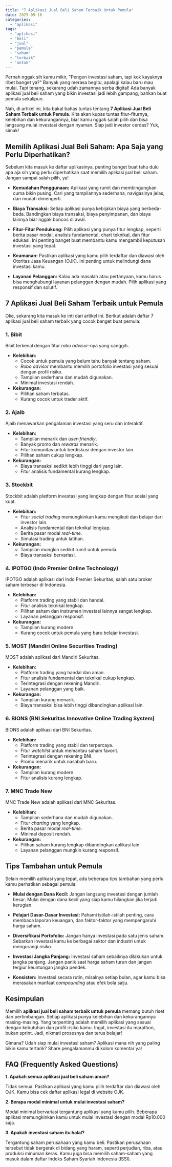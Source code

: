 ```yaml
---
title: "7 Aplikasi Jual Beli Saham Terbaik Untuk Pemula"
date: 2025-09-16
categories: 
  - "aplikasi"
tags: 
  - "aplikasi"
  - "beli"
  - "jual"
  - "pemula"
  - "saham"
  - "terbaik"
  - "untuk"
---
```


Pernah nggak sih kamu mikir, "Pengen investasi saham, tapi kok kayaknya ribet banget ya?" Banyak yang merasa begitu, apalagi kalau baru mau mulai. Tapi tenang, sekarang udah zamannya serba digital! Ada banyak aplikasi jual beli saham yang bikin investasi jadi lebih gampang, bahkan buat pemula sekalipun.

Nah, di artikel ini, kita bakal bahas tuntas tentang **7 Aplikasi Jual Beli Saham Terbaik untuk Pemula**. Kita akan kupas tuntas fitur-fiturnya, kelebihan dan kekurangannya, biar kamu nggak salah pilih dan bisa langsung mulai investasi dengan nyaman. Siap jadi investor cerdas? Yuk, simak!

## Memilih Aplikasi Jual Beli Saham: Apa Saja yang Perlu Diperhatikan?

Sebelum kita masuk ke daftar aplikasinya, penting banget buat tahu dulu apa aja sih yang perlu diperhatikan saat memilih aplikasi jual beli saham. Jangan sampai salah pilih, ya!

- **Kemudahan Penggunaan:** Aplikasi yang rumit dan membingungkan cuma bikin pusing. Cari yang tampilannya sederhana, navigasinya jelas, dan mudah dimengerti.
    
- **Biaya Transaksi:** Setiap aplikasi punya kebijakan biaya yang berbeda-beda. Bandingkan biaya transaksi, biaya penyimpanan, dan biaya lainnya biar nggak boncos di awal.
    
- **Fitur-Fitur Pendukung:** Pilih aplikasi yang punya fitur lengkap, seperti berita pasar modal, analisis fundamental, chart teknikal, dan fitur edukasi. Ini penting banget buat membantu kamu mengambil keputusan investasi yang tepat.
    
- **Keamanan:** Pastikan aplikasi yang kamu pilih terdaftar dan diawasi oleh Otoritas Jasa Keuangan (OJK). Ini penting untuk melindungi dana investasi kamu.
    
- **Layanan Pelanggan:** Kalau ada masalah atau pertanyaan, kamu harus bisa menghubungi layanan pelanggan dengan mudah. Pilih aplikasi yang responsif dan solutif.
    

## 7 Aplikasi Jual Beli Saham Terbaik untuk Pemula

Oke, sekarang kita masuk ke inti dari artikel ini. Berikut adalah daftar 7 aplikasi jual beli saham terbaik yang cocok banget buat pemula:

### 1\. Bibit

Bibit terkenal dengan fitur _robo advisor_\-nya yang canggih.

- **Kelebihan:**
    - Cocok untuk pemula yang belum tahu banyak tentang saham.
    - _Robo advisor_ membantu memilih portofolio investasi yang sesuai dengan profil risiko.
    - Tampilan sederhana dan mudah digunakan.
    - Minimal investasi rendah.
- **Kekurangan:**
    - Pilihan saham terbatas.
    - Kurang cocok untuk trader aktif.

### 2\. Ajaib

Ajaib menawarkan pengalaman investasi yang seru dan interaktif.

- **Kelebihan:**
    - Tampilan menarik dan _user-friendly_.
    - Banyak promo dan _rewards_ menarik.
    - Fitur komunitas untuk berdiskusi dengan investor lain.
    - Pilihan saham cukup lengkap.
- **Kekurangan:**
    - Biaya transaksi sedikit lebih tinggi dari yang lain.
    - Fitur analisis fundamental kurang lengkap.

### 3\. Stockbit

Stockbit adalah platform investasi yang lengkap dengan fitur sosial yang kuat.

- **Kelebihan:**
    - Fitur _social trading_ memungkinkan kamu mengikuti dan belajar dari investor lain.
    - Analisis fundamental dan teknikal lengkap.
    - Berita pasar modal _real-time_.
    - Simulasi trading untuk latihan.
- **Kekurangan:**
    - Tampilan mungkin sedikit rumit untuk pemula.
    - Biaya transaksi bervariasi.

### 4\. IPOTGO (Indo Premier Online Technology)

IPOTGO adalah aplikasi dari Indo Premier Sekuritas, salah satu broker saham terbesar di Indonesia.

- **Kelebihan:**
    - Platform trading yang stabil dan handal.
    - Fitur analisis teknikal lengkap.
    - Pilihan saham dan instrumen investasi lainnya sangat lengkap.
    - Layanan pelanggan responsif.
- **Kekurangan:**
    - Tampilan kurang modern.
    - Kurang cocok untuk pemula yang baru belajar investasi.

### 5\. MOST (Mandiri Online Securities Trading)

MOST adalah aplikasi dari Mandiri Sekuritas.

- **Kelebihan:**
    - Platform trading yang handal dan aman.
    - Fitur analisis fundamental dan teknikal cukup lengkap.
    - Terintegrasi dengan rekening Mandiri.
    - Layanan pelanggan yang baik.
- **Kekurangan:**
    - Tampilan kurang menarik.
    - Biaya transaksi bisa lebih tinggi dibandingkan aplikasi lain.

### 6\. BIONS (BNI Sekuritas Innovative Online Trading System)

BIONS adalah aplikasi dari BNI Sekuritas.

- **Kelebihan:**
    - Platform trading yang stabil dan terpercaya.
    - Fitur _watchlist_ untuk memantau saham favorit.
    - Terintegrasi dengan rekening BNI.
    - Promo menarik untuk nasabah baru.
- **Kekurangan:**
    - Tampilan kurang modern.
    - Fitur analisis kurang lengkap.

### 7\. MNC Trade New

MNC Trade New adalah aplikasi dari MNC Sekuritas.

- **Kelebihan:**
    - Tampilan sederhana dan mudah digunakan.
    - Fitur _charting_ yang lengkap.
    - Berita pasar modal _real-time_.
    - Minimal deposit rendah.
- **Kekurangan:**
    - Pilihan saham kurang lengkap dibandingkan aplikasi lain.
    - Layanan pelanggan mungkin kurang responsif.

## Tips Tambahan untuk Pemula

Selain memilih aplikasi yang tepat, ada beberapa tips tambahan yang perlu kamu perhatikan sebagai pemula:

- **Mulai dengan Dana Kecil:** Jangan langsung investasi dengan jumlah besar. Mulai dengan dana kecil yang siap kamu hilangkan jika terjadi kerugian.
    
- **Pelajari Dasar-Dasar Investasi:** Pahami istilah-istilah penting, cara membaca laporan keuangan, dan faktor-faktor yang mempengaruhi harga saham.
    
- **Diversifikasi Portofolio:** Jangan hanya investasi pada satu jenis saham. Sebarkan investasi kamu ke berbagai sektor dan industri untuk mengurangi risiko.
    
- **Investasi Jangka Panjang:** Investasi saham sebaiknya dilakukan untuk jangka panjang. Jangan panik saat harga saham turun dan jangan tergiur keuntungan jangka pendek.
    
- **Konsisten:** Investasi secara rutin, misalnya setiap bulan, agar kamu bisa merasakan manfaat _compounding_ atau efek bola salju.
    

## Kesimpulan

Memilih **aplikasi jual beli saham terbaik untuk pemula** memang butuh riset dan pertimbangan. Setiap aplikasi punya kelebihan dan kekurangannya masing-masing. Yang terpenting adalah memilih aplikasi yang sesuai dengan kebutuhan dan profil risiko kamu. Ingat, investasi itu marathon, bukan sprint. Jadi, nikmati prosesnya dan terus belajar!

Gimana? Udah siap mulai investasi saham? Aplikasi mana nih yang paling bikin kamu tertarik? Share pengalamanmu di kolom komentar ya!

## FAQ (Frequently Asked Questions)

**1\. Apakah semua aplikasi jual beli saham aman?**

Tidak semua. Pastikan aplikasi yang kamu pilih terdaftar dan diawasi oleh OJK. Kamu bisa cek daftar aplikasi legal di website OJK.

**2\. Berapa modal minimal untuk mulai investasi saham?**

Modal minimal bervariasi tergantung aplikasi yang kamu pilih. Beberapa aplikasi memungkinkan kamu untuk mulai investasi dengan modal Rp10.000 saja.

**3\. Apakah investasi saham itu halal?**

Tergantung saham perusahaan yang kamu beli. Pastikan perusahaan tersebut tidak bergerak di bidang yang haram, seperti perjudian, riba, atau produksi minuman keras. Kamu juga bisa memilih saham-saham yang masuk dalam daftar Indeks Saham Syariah Indonesia (ISSI).
